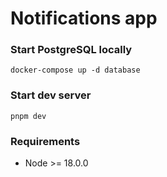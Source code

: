 # Notifications app

### Start PostgreSQL locally

```shell
docker-compose up -d database
```

### Start dev server

```shell
pnpm dev
```

### Requirements

- Node >= 18.0.0

